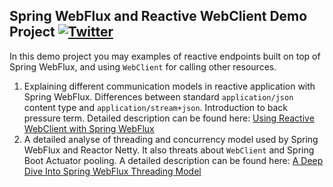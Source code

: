 ## Spring WebFlux and Reactive WebClient Demo Project [![Twitter](https://img.shields.io/twitter/follow/piotr_minkowski.svg?style=social&logo=twitter&label=Follow%20Me)](https://twitter.com/piotr_minkowski)

In this demo project you may examples of reactive endpoints built on top of Spring WebFlux, and using `WebClient` for calling other resources.
1. Explaining different communication models in reactive application with Spring WebFlux. Differences between standard `application/json` content type and `application/stream+json`. Introduction to back pressure term. Detailed description can be found here: [Using Reactive WebClient with Spring WebFlux](https://piotrminkowski.com/2019/11/04/using-reactive-webclient-with-spring-webflux/)
2. A detailed analyse of threading and concurrency model used by Spring WebFlux and Reactor Netty. It also threats about `WebClient` and Spring Boot Actuator pooling. A detailed description can be found here: [A Deep Dive Into Spring WebFlux Threading Model](https://piotrminkowski.com/2020/03/30/a-deep-dive-into-spring-webflux-threading-model/)